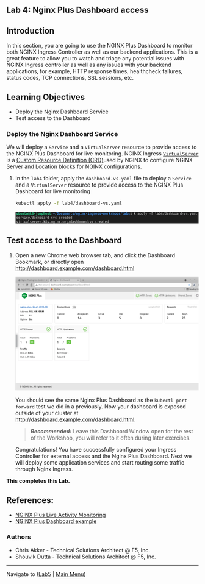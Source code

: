 ## Lab 4: Nginx Plus Dashboard access

## Introduction

In this section, you are going to use the NGINX Plus Dashboard to monitor both NGINX Ingress Controller as well as our backend applications. This is a great feature to allow you to watch and triage any potential issues with NGINX Ingress controller as well as any issues with your backend applications, for example, HTTP response times, healthcheck failures, status codes, TCP connections, SSL sessions, etc.

## Learning Objectives

- Deploy the Nginx Dashboard Service
- Test access to the Dashboard

### Deploy the Nginx Dashboard Service

We will deploy a `Service` and a `VirtualServer` resource to provide access to the NGINX Plus Dashboard for live monitoring.  NGINX Ingress [`VirtualServer`](https://docs.nginx.com/nginx-ingress-controller/configuration/virtualserver-and-virtualserverroute-resources/) is a [Custom Resource Definition (CRD)](https://kubernetes.io/docs/concepts/extend-kubernetes/api-extension/custom-resources/)used by NGINX to configure NGINX Server and Location blocks for NGINX configurations.


1. In the `lab4` folder, apply the `dashboard-vs.yaml` file to deploy a `Service` and a `VirtualServer` resource to provide access to the NGINX Plus Dashboard for live monitoring

    ```bash
    kubectl apply -f lab4/dashboard-vs.yaml
    ```
    ![Nginx Plus Dashboard](media/lab4_apply_dashboard.png)

## Test access to the Dashboard

1. Open a new Chrome web browser tab, and click the Dashboard Bookmark, or directly open http://dashboard.example.com/dashboard.html

    ![Dashboard](media/lab4_dashboard.png)

    You should see the same Nginx Plus Dashboard as the `kubectl port-forward` test we did in a previously. Now your dashboard is exposed outside of your cluster at http://dashboard.example.com/dashboard.html.  

    > **_Recommended:_** Leave this Dashboard Window open for the rest of the Workshop, you will refer to it often during later exercises.

    Congratulations! You have successfully configured your Ingress Controller for external access and the Nginx Plus Dashboard.  Next we will deploy some application services and start routing some traffic through Nginx Ingress.

**This completes this Lab.**

## References:

- [NGINX Plus Live Activity
  Monitoring](https://docs.nginx.com/nginx/admin-guide/monitoring/live-activity-monitoring)
- [NGINX Plus Dashboard example](http://demo.nginx.com)

### Authors
- Chris Akker - Technical Solutions Architect @ F5, Inc.
- Shouvik Dutta - Technical Solutions Architect @ F5, Inc.

-------------

Navigate to ([Lab5](../lab5/readme.md) | [Main Menu](../LabGuide.md))

